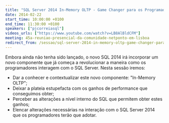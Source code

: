 ```yaml
---
title: "SQL Server 2014 In-Memory OLTP - Game Changer para os Programadores"
date: 2014-02-22
start_time: 10:00:00 +0100
end_time: 11:30:00 +0100
speakers: ["pjcorreiasql"]
videos_urls: ["https://www.youtube.com/watch?v=LB8AlBldCFM"]
meeting: 45a-reuniao-presencial-da-comunidade-netponto-em-lisboa
redirect_from: /sessao/sql-server-2014-in-memory-oltp-game-changer-para-os-programadores/
---
```

Embora ainda não tenha sido lançado, o novo SQL 2014 irá incorporar um novo componente que já começa a revolucionar a maneira como os programadores interagem com o SQL Server. Nesta sessão iremos:

- Dar a conhecer e contextualizar este novo componente: "In-Memory OLTP";
- Deixar a plateia estupefacta com os ganhos de performance que conseguimos obter;
- Perceber as alterações a nível interno do SQL que permitem obter estes ganhos;
- Elencar alterações necessárias na interação com o SQL Server 2014 que os programadores terão que adotar.

